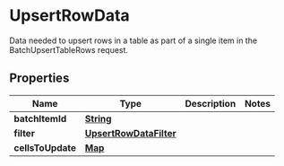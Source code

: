 

# UpsertRowData

 Data needed to upsert rows in a table as part of a single item in the BatchUpsertTableRows request. 

## Properties

| Name | Type | Description | Notes |
|------------ | ------------- | ------------- | -------------|
|**batchItemId** | [**String**](String.md) |  |  |
|**filter** | [**UpsertRowDataFilter**](UpsertRowDataFilter.md) |  |  |
|**cellsToUpdate** | [**Map**](Map.md) |  |  |




